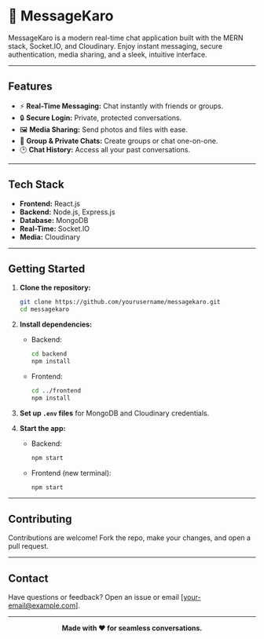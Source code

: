 # 💬 MessageKaro

MessageKaro is a modern real-time chat application built with the MERN stack, Socket.IO, and Cloudinary. Enjoy instant messaging, secure authentication, media sharing, and a sleek, intuitive interface.

---

## Features

- ⚡ **Real-Time Messaging:** Chat instantly with friends or groups.
- 🔒 **Secure Login:** Private, protected conversations.
- 🖼️ **Media Sharing:** Send photos and files with ease.
- 💬 **Group & Private Chats:** Create groups or chat one-on-one.
- 🕑 **Chat History:** Access all your past conversations.

---

## Tech Stack

- **Frontend:** React.js
- **Backend:** Node.js, Express.js
- **Database:** MongoDB
- **Real-Time:** Socket.IO
- **Media:** Cloudinary

---

## Getting Started

1. **Clone the repository:**
   ```bash
   git clone https://github.com/yourusername/messagekaro.git
   cd messagekaro
   ```

2. **Install dependencies:**
   - Backend:
     ```bash
     cd backend
     npm install
     ```
   - Frontend:
     ```bash
     cd ../frontend
     npm install
     ```

3. **Set up `.env` files** for MongoDB and Cloudinary credentials.

4. **Start the app:**
   - Backend:
     ```bash
     npm start
     ```
   - Frontend (new terminal):
     ```bash
     npm start
     ```

---

## Contributing

Contributions are welcome! Fork the repo, make your changes, and open a pull request.

---

## Contact

Have questions or feedback? Open an issue or email [your-email@example.com].

---

<p align="center"><b>Made with ❤️ for seamless conversations.</b></p>
